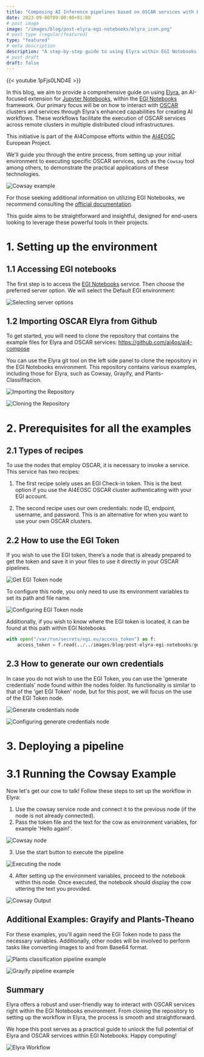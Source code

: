```yaml
---
title: "Composing AI Inference pipelines based on OSCAR services with Elyra in EGI Notebooks"
date: 2023-09-06T09:00:00+01:00
# post image
image: "/images/blog/post-elyra-egi-notebooks/elyra_icon.png"
# post type (regular/featured)
type: "featured"
# meta description
description: "A step-by-step guide to using Elyra within EGI Notebooks to interact with OSCAR services."
# post draft
draft: false
---
```


{{< youtube 1pFjs0LND4E >}}

In this blog, we aim to provide a comprehensive guide on using [Elyra](https://elyra.readthedocs.io/en/latest/), an AI-focused extension for [Jupyter Notebooks](https://jupyter.org/), within the [EGI Notebooks](https://notebooks.egi.eu/hub/welcome) framework. Our primary focus will be on how to interact with [OSCAR](https://github.com/grycap/oscar) clusters and services through Elyra's enhanced capabilities for creating AI workflows. These workflows facilitate the execution of OSCAR services across remote clusters in multiple distributed cloud infrastructures.

This initiative is part of the AI4Compose efforts within the [AI4EOSC](https://ai4eosc.eu) European Project.

We'll guide you through the entire process, from setting up your initial environment to executing specific OSCAR services, such as the `Cowsay` tool among others, to demonstrate the practical applications of these technologies.

![Cowsay example](../../images/blog/post-elyra-egi-notebooks/cowsay_example.png)

For those seeking additional information on utilizing EGI Notebooks, we recommend consulting the [official documentation](https://docs.egi.eu/users/dev-env/notebooks/).

This guide aims to be straightforward and insightful, designed for end-users looking to leverage these powerful tools in their projects.

# 1. Setting up the environment


## 1.1 Accessing EGI notebooks

The first step is to access the [EGI Notebooks](https://notebooks.egi.eu/) service. Then choose the preferred server option. We will select the Default EGI environment:

![Selecting server options](../../images/blog/post-elyra-egi-notebooks/accessing_egi_notebooks.png)


## 1.2 Importing OSCAR Elyra from Github

To get started, you will need to clone the repository that contains the example files for Elyra and OSCAR services: https://github.com/ai4os/ai4-compose

You can use the Elyra git tool on the left side panel to clone the repository in the EGI Notebooks environment. This repository contains various examples, including those for Elyra, such as Cowsay, Grayify, and Plants-Classifitacion.

![Importing the Repository](../../images/blog/post-elyra-egi-notebooks/importing_from_github.png)

![Cloning the Repository](../../images/blog/post-elyra-egi-notebooks/cloning_repo_elyra.png)


# 2. Prerequisites for all the examples


## 2.1 Types of recipes

To use the nodes that employ OSCAR, it is necessary to invoke a service. This service has two recipes:

1. The first recipe solely uses an EGI Check-in token. This is the best option if you use the AI4EOSC OSCAR cluster authenticating with your EGI account.

2. The second recipe uses our own credentials: node ID, endpoint, username, and password. This is an alternative for when you want to use your own OSCAR clusters.


## 2.2 How to use the EGI Token


If you wish to use the EGI token, there’s a node that is already prepared to get the token and save it in your files to use it directly in your OSCAR pipelines.

![Get EGI Token node](../../images/blog/post-elyra-egi-notebooks/getting_token.png)

To configure this node, you only need to use its environment variables to set its path and file name.

![Configuring EGI Token node](../../images/blog/post-elyra-egi-notebooks/getting_token_2.png)

Additionally, if you wish to know where the EGI token is located, it can be found at this path within EGI Notebooks

```python
with open("/var/run/secrets/egi.eu/access_token") as f:
    access_token = f.read(../../images/blog/post-elyra-egi-notebooks/getting_token_2.png)
```

## 2.3 How to generate our own credentials

In case you do not wish to use the EGI Token, you can use the 'generate credentials' node found within the nodes folder. Its functionality is similar to that of the 'get EGI Token' node, but for this post, we will focus on the use of the EGI Token node.

![Generate credentials node](../../images/blog/post-elyra-egi-notebooks/generate_credentials.png)

![Configuring generate credentials node](../../images/blog/post-elyra-egi-notebooks/generate_credentials_2.png)


# 3. Deploying a pipeline 

# 3.1 Running the Cowsay Example

Now let's get our cow to talk! Follow these steps to set up the workflow in Elyra:


1. Use the cowsay service node and connect it to the previous node (if the node is not already connected).
2. Pass the token file and the text for the cow as environment variables, for example 'Hello again!'.

![Cowsay node](../../images/blog/post-elyra-egi-notebooks/cowsay_variables.png)

3. Use the start button to execute the pipeline

![Executing the node](../../images/blog/post-elyra-egi-notebooks/how_to_start_elyra_pipeline.png)

4. After setting up the environment variables, proceed to the notebook within this node. Once executed, the notebook should display the cow uttering the text you provided.

![Cowsay Output](../../images/blog/post-elyra-egi-notebooks/cowsay_output.png)


## Additional Examples: Grayify and Plants-Theano

For these examples, you'll again need the EGI Token node to pass the necessary variables. Additionally, other nodes will be involved to perform tasks like converting images to and from Base64 format.

![Plants classification pipeline example](../../images/blog/post-elyra-egi-notebooks/others_examples_1.png)

![Grayify pipeline example](../../images/blog/post-elyra-egi-notebooks/others_examples_2.png)


## Summary


Elyra offers a robust and user-friendly way to interact with OSCAR services right within the EGI Notebooks environment. From cloning the repository to setting up the workflow in Elyra, the process is smooth and straightforward.


We hope this post serves as a practical guide to unlock the full potential of Elyra and OSCAR services within EGI Notebooks. Happy computing!


![Elyra Workflow](../../images/blog/post-elyra-egi-notebooks/elyra_icon_1.png)





